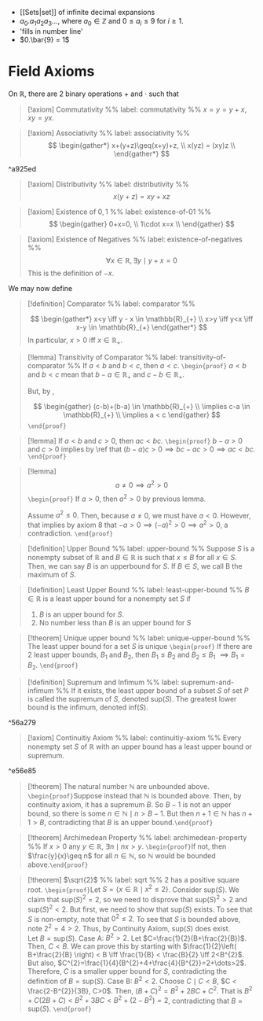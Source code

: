 - [[Sets|set]] of infinite decimal expansions
- $a_{0}.a_{1}a_{2}a_{3}\dots$, where $a_{0}\in\mathbb{Z}$ and $0\leq a_{i}\leq 9$ for $i\geq 1$.
- 'fills in number line'
- $0.\bar{9} = 1$

# Field Axioms

On $\mathbb{R}$, there are 2 binary operations $+$ and $\cdot$ such that 

> [!axiom] Commutativity
> %% label: commutativity %%
> $x=y=y+x$, $xy = yx$.

> [!axiom] Associativity
> %% label: associativity %%
> $$
> \begin{gather*}
> x+(y+z)\geq(x+y)+z, \\
> x(yz) = (xy)z \\
> \end{gather*}
> $$ 

^a925ed

> [!axiom] Distributivity
> %% label: distributivity %%
> $$
>x(y+z)=xy+xz
>$$

> [!axiom] Existence of $0,1$
> %% label: existence-of-01 %%
> $$
> \begin{gather}
> 0+x=0,  \\
> 1\cdot x=x \\
> \end{gather} 
> $$

> [!axiom] Existence of Negatives
> %% label: existence-of-negatives %%
> $$
> \forall x \in \mathbb{R}, \exists y \mid y + x = 0
> $$
> This is the definition of $-x$.

We may now define

> [!definition] Comparator
> %% label: comparator %%
> 
> $$
> \begin{gather*}
> x<y \iff y - x \in \mathbb{R}_{+} \\
> x>y \iff y<x \iff x-y \in \mathbb{R}_{+}
> \end{gather*}
> $$
In particular, $x>0$ iff $x \in \mathbb{R}_{+}$.

> [!lemma] Transitivity of Comparator
> %% label: transitivity-of-comparator %%
> If $a<b$ and $b<c$, then $a<c$. 
> `\begin{proof}`
> $a<b$ and $b<c$ mean that $b-a\in \mathbb{R}_{+}$ and $c-b\in\mathbb{R}_{+}$.
> 
> But, by , 
> 
> $$
> \begin{gather}
> (c-b)+(b-a) \in \mathbb{R}_{+} \\
> \implies c-a \in \mathbb{R}_{+} \\
> \implies a < c
> \end{gather}
> $$
> `\end{proof}`

> [!lemma]
> If $a<b$ and $c>0$, then $ac<bc$.
> `\begin{proof}`
> $b-a>0$ and $c>0$ implies by \ref that $(b-a)c>0 \implies bc-ac>0 \implies ac<bc$.
> `\end{proof}`

> [!lemma]
> $$
> a\neq 0\implies a^{2}>0
> $$
> `\begin{proof}`
> If $a>0$, then $a^{2}>0$ by previous lemma. 
> 
> Assume $a^{2}\leq0$. Then, because $a\neq 0$, we must have $a<0$. However, that implies by axiom 8 that $-a>0 \implies (-a)^{2}>0 \implies a^{2}>0$, a contradiction.
> `\end{proof}`

> [!definition] Upper Bound
> %% label: upper-bound %%
>Suppose $S$ is a nonempty subset of $\mathbb{R}$ and $B \in \mathbb{R}$ is such that $x\leq B$ for all $x \in S$. Then, we can say $B$ is an upperbound for $S$. If $B \in S$, we call B the maximum of $S$.

> [!definition] Least Upper Bound
> %% label: least-upper-bound %%
> $B \in \mathbb{R}$ is a least upper bound for a nonempty set $S$ if 
> 
> 1. $B$ is an upper bound for $S$.
> 2. No number less than $B$ is an upper bound for $S$

> [!theorem] Unique upper bound
> %% label: unique-upper-bound %%
> The least upper bound for a set $S$ is unique
> `\begin{proof}`
> If there are 2 least upper bounds, $B_{1}$ and $B_{2}$, then $B_{1}\leq B_{2}$ and $B_{2}\leq B_{1}$ $\implies B_{1}=B_{2}$.
> `\end{proof}`

> [!definition] Supremum and Infimum
> %% label: supremum-and-infimum %%
> If it exists, the least upper bound of a subset $S$ of set $P$ is called the supremum of $S$, denoted $\text{sup}(S)$. The greatest lower bound is the infimum, denoted $\text{inf}(S)$.

^56a279

> [!axiom] Continuitiy Axiom
> %% label: continuitiy-axiom %%
> Every nonempty set $S$ of $\mathbb{R}$ with an upper bound has a least upper bound or supremum.

^e56e85

> [!theorem]
> The natural number $\mathbb{N}$ are unbounded above.
> `\begin{proof}`Suppose instead that $\mathbb{N}$ is bounded above. Then, by continuity axiom, it has a supremum $B$. So $B-1$ is not an upper bound, so there is some $n \in \mathbb{N} \mid n>B-1$. But then $n+1\in\mathbb{N}$ has $n+1>B$, contradicting that $B$ is an upper bound.`\end{proof}`

> [!theorem] Archimedean Property
> %% label: archimedean-property %%
> If $x>0$ any $y\in\mathbb{R}$, $\exists n \mid nx>y$.
> `\begin{proof}`If not, then $\frac{y}{x}\geq n$ for all $n\in \mathbb{N}$, so $\mathbb{N}$ would be bounded above.`\end{proof}`

> [!theorem] $\sqrt{2}$
> %% label: sqrt %%
> 2 has a positive square root.
> `\begin{proof}`Let $S=\{ x \in \mathbb{R} \mid x^{2}\leq 2 \}$. Consider $\text{sup}(S)$. We claim that $\text{sup}(S)^{2}=2$, so we need to disprove that $\text{sup}(S)^{2} > 2$ and $\text{sup}(S)^{2}<2$. But first, we need to show that $\text{sup}(S)$ exists. To see that $S$ is non-empty, note that $0^{2}\leq 2$. To see that $S$ is bounded above, note $2^{2}=4>2$. Thus, by Continuity Axiom, $\text{sup}(S)$ does exist.  
> Let $B=\text{sup}(S)$. 
> Case A: $B^{2}>2$.
> Let $C=\frac{1}{2}(B+\frac{2}{B})$. Then, $C<B$. We can prove this by starting with $\frac{1}{2}\left( B+\frac{2}{B} \right) < B \iff \frac{1}{B} < \frac{B}{2} \iff 2<B^{2}$. But also, $C^{2}=\frac{1}{4}(B^{2}+4+\frac{4}{B^{2}}=2+\dots>2$. Therefore, $C$ is a smaller upper bound for $S$, contradicting the definition of $B=\text{sup}(S)$.
> Case B: $B^{2} < 2$. 
> Choose $C\mid C<B$, $C < \frac{2-B^{2}}{3B}, C>0$. Then, $(B+C)^{2}=B^{2}+2BC+C^{2}$. That is $B^{2}+C(2B+C)<B^{2}+3BC<B^{2}+(2-B^{2})=2$, contradicting that $B=\text{sup}(S)$. 
> `\end{proof}`